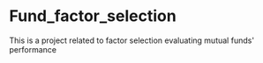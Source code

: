 # Fund_factor_selection
This is a project related to factor selection evaluating mutual funds' performance
